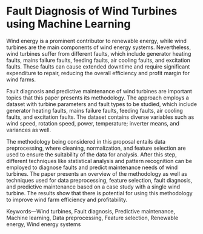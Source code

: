 # Fault Diagnosis of Wind Turbines using Machine Learning

Wind energy is a prominent contributor to renewable energy, while wind turbines are the main components of wind energy systems. Nevertheless, wind turbines suffer from different faults, which include generator heating faults, mains failure faults, feeding faults, air cooling faults, and excitation faults. These faults can cause extended downtime and require significant expenditure to repair, reducing the overall efficiency and profit margin for wind farms.         

Fault diagnosis and predictive maintenance of wind turbines are important topics that this paper presents its methodology. The approach employs a dataset with turbine parameters and fault types to be studied, which include generator heating faults, mains failure faults, feeding faults, air cooling faults, and excitation faults. The dataset contains diverse variables such as wind speed, rotation speed, power, temperature; inverter means, and variances as well.

The methodology being considered in this proposal entails data preprocessing, where cleaning, normalization, and feature selection are used to ensure the suitability of the data for analysis. After this step, different techniques like statistical analysis and pattern recognition can be employed to diagnose faults and predict maintenance needs of wind turbines. The paper presents an overview of the methodology as well as techniques used for data preprocessing, feature selection, fault diagnosis, and predictive maintenance based on a case study with a single wind turbine. The results show that there is potential for using this methodology to improve wind farm efficiency and profitability.

Keywords—Wind turbines, Fault diagnosis, Predictive maintenance, Machine learning, Data preprocessing, Feature selection, Renewable energy, Wind energy systems